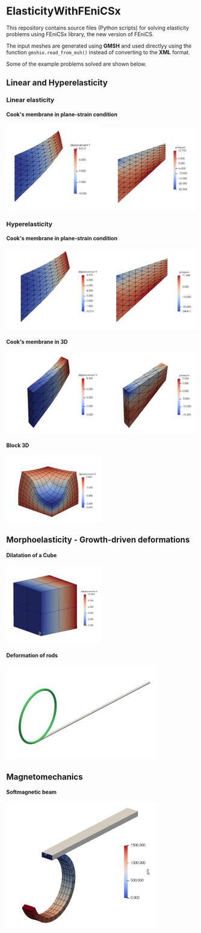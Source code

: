 # ElasticityWithFEniCSx

This repository contains source files (Python scripts) for solving elasticity problems using FEniCSx library, the new version of FEniCS.

The input meshes are generated using **GMSH** and used directlyy using the function `gmshio.read_from_msh()` instead of converting to the **XML** format.

Some of the example problems solved are shown below.

## Linear and Hyperelasticity
### Linear elasticity
#### Cook's membrane in plane-strain condition
<img src="./LinearAndHyperelastic/Cooksmembrane2D-LE/Cooksmembrane2d-LE-nelem8-dispY.png" alt="Y-displacement" width="250"/>
<img src="./LinearAndHyperelastic/Cooksmembrane2D-LE/Cooksmembrane2d-LE-nelem8-pressure.png" alt="Pressure" width="250"/>


### Hyperelasticity

#### Cook's membrane in plane-strain condition
<img src="./LinearAndHyperelastic/Cooksmembrane2D-NH/Cooksmembrane2d-NH-nelem8-dispY.png" alt="Y-displacement" width="250"/>
<img src="./LinearAndHyperelastic/Cooksmembrane2D-NH/Cooksmembrane2d-NH-nelem8-pressure.png" alt="Pressure" width="250"/>

#### Cook's membrane in 3D
<img src="./LinearAndHyperelastic/Cooksmembrane3D-NH/Cooksmembrane3d-NH-nelem4-dispY.png" alt="Y-displacement" width="250"/>
<img src="./LinearAndHyperelastic/Cooksmembrane3D-NH/Cooksmembrane3d-NH-nelem4-pressure.png" alt="Pressure" width="250"/>


#### Block 3D
<img src="./LinearAndHyperelastic/Block3d/block3d-nelem4-dispZ.png" alt="Z-displacement" width="250"/>


## Morphoelasticity - Growth-driven deformations

#### Dilatation of a Cube
<img src="./Growth/Cube/cube-growth-10times-dispX.png" alt="Growth Cube" width="250"/>


#### Deformation of rods
<img src="./Growth/Rod/rod3d-circle.png" alt="Rod - Circle shape" width="400"/>

## Magnetomechanics

#### Softmagnetic beam
<img src="./Magneto-Soft/beam3d/SoftMagnetic-beam3D-phi.png" alt="Rod - Circle shape" width="400"/>



